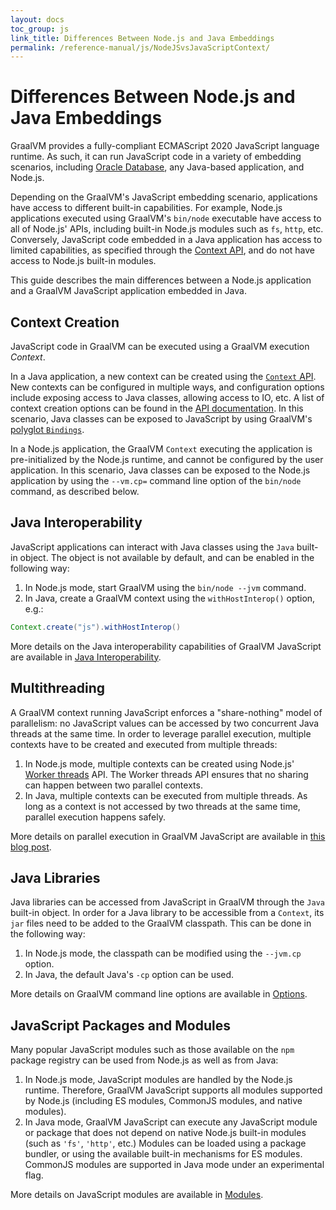 ```yaml
---
layout: docs
toc_group: js
link_title: Differences Between Node.js and Java Embeddings
permalink: /reference-manual/js/NodeJSvsJavaScriptContext/
---
```

# Differences Between Node.js and Java Embeddings

GraalVM provides a fully-compliant ECMAScript 2020 JavaScript language runtime.
As such, it can run JavaScript code in a variety of embedding scenarios, including [Oracle Database](https://medium.com/graalvm/mle-executing-javascript-in-oracle-database-c545feb1a010), any Java-based application, and Node.js.

Depending on the GraalVM's JavaScript embedding scenario, applications have access to different built-in capabilities.
For example, Node.js applications executed using GraalVM's `bin/node` executable have access to all of Node.js' APIs, including built-in Node.js modules such as `fs`, `http`, etc.
Conversely, JavaScript code embedded in a Java application has access to limited capabilities, as specified through the [Context API](https://www.graalvm.org/reference-manual/embed-languages/#compile-and-run-a-polyglot-application), and do not have access to Node.js built-in modules.

This guide describes the main differences between a Node.js application and a GraalVM JavaScript application embedded in Java.

## Context Creation

JavaScript code in GraalVM can be executed using a GraalVM execution _Context_.

In a Java application, a new context can be created using the [`Context` API](https://www.graalvm.org/sdk/javadoc/org/graalvm/polyglot/Context.html).
New contexts can be configured in multiple ways, and configuration options include exposing access to Java classes, allowing access to IO, etc.
A list of context creation options can be found in the [API documentation](https://www.graalvm.org/sdk/javadoc/org/graalvm/polyglot/Context.html).
In this scenario, Java classes can be exposed to JavaScript by using GraalVM's [polyglot `Bindings`](https://www.graalvm.org/sdk/javadoc/org/graalvm/polyglot/Context.html#getPolyglotBindings--).

In a Node.js application, the GraalVM `Context` executing the application is pre-initialized by the Node.js runtime, and cannot be configured by the user application.
In this scenario, Java classes can be exposed to the Node.js application by using the `--vm.cp=` command line option of the `bin/node` command, as described below.


## Java Interoperability

JavaScript applications can interact with Java classes using the `Java` built-in object.
The object is not available by default, and can be enabled in the following way:

1. In Node.js mode, start GraalVM using the `bin/node --jvm` command.
2. In Java, create a GraalVM context using the `withHostInterop()` option, e.g.:
```java
Context.create("js").withHostInterop()
```
More details on the Java interoperability capabilities of GraalVM JavaScript are available in [Java Interoperability](https://github.com/oracle/graaljs/blob/master/docs/user/JavaInteroperability.md).

## Multithreading

A GraalVM context running JavaScript enforces a "share-nothing" model of parallelism: no JavaScript values can be accessed by two concurrent Java threads at the same time.
In order to leverage parallel execution, multiple contexts have to be created and executed from multiple threads:

1. In Node.js mode, multiple contexts can be created using Node.js' [Worker threads](https://nodejs.org/api/worker_threads.html) API.
The Worker threads API ensures that no sharing can happen between two parallel contexts.
2. In Java, multiple contexts can be executed from multiple threads.
As long as a context is not accessed by two threads at the same time, parallel execution happens safely.

More details on parallel execution in GraalVM JavaScript are available in [this blog post](https://medium.com/graalvm/multi-threaded-java-javascript-language-interoperability-in-graalvm-2f19c1f9c37b).

## Java Libraries

Java libraries can be accessed from JavaScript in GraalVM through the `Java` built-in object.
In order for a Java library to be accessible from a `Context`, its `jar` files need to be added to the GraalVM classpath. This can be done in the following way:

1. In Node.js mode, the classpath can be modified using the `--jvm.cp` option.
2. In Java, the default Java's `-cp` option can be used.

More details on GraalVM command line options are available in [Options](https://github.com/oracle/graaljs/blob/master/docs/user/Options.md).

## JavaScript Packages and Modules

Many popular JavaScript modules such as those available on the `npm` package registry can be used from Node.js as well as from Java:

1. In Node.js mode, JavaScript modules are handled by the Node.js runtime.
Therefore, GraalVM JavaScript supports all modules supported by Node.js (including ES modules, CommonJS modules, and native modules).
2. In Java mode, GraalVM JavaScript can execute any JavaScript module or package that does not depend on native Node.js built-in modules (such as `'fs'`, `'http'`, etc.)
Modules can be loaded using a package bundler, or using the available built-in mechanisms for ES modules.
CommonJS modules are supported in Java mode under an experimental flag.

More details on JavaScript modules are available in [Modules](https://github.com/oracle/graaljs/blob/master/docs/user/Modules.md).
